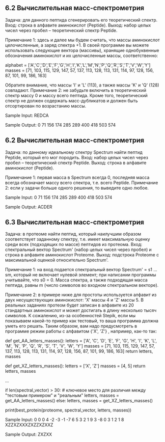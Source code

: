 ## 6.2 Вычислительная масс-спектрометрия

Задача: для данного пептида сгенерировать его теоретический спектр.
Вход: строка в алфавите аминокислот (Peptide).
Выход: набор целых чисел через пробел – теоретический спектр Peptide.

Примечание 1: здесь и далее мы будем считать, что массы аминокислот целочисленные, а заряд спектра +1. В своей программе вы можете использовать следующие вектора (массивы), хранящие однобуквенные обозначения аминокислот и их целочисленные массы, соответственно:

alphabet = ['A','C','D','E','F','G','H','I','K','L','M','N','P','Q','R','S','T','V','W','Y'] 
masses = [71, 103, 115, 129, 147, 57, 137, 113, 128, 113, 131, 114, 97, 128, 156, 87, 101, 99, 186, 163]

Обратите внимание, что массы 'I' и 'L' (113), а также массы 'K' и 'Q' (128) совпадают.
Примечание 2: не забудьте включить в теоретический спектр массу 0 и массу всего пептида. Кроме того, теоретический спектр не должен содержать масс-дубликатов и должен быть отсортирован по возрастанию массы.

Sample Input:
REDCA

Sample Output:
0 71 156 174 285 289 400 418 503 574

## 6.2 Вычислительная масс-спектрометрия

Задача: по данному идеальному спектру Spectrum найти пептид Peptide, который его мог породить.
Вход: набор целых чисел через пробел – теоретический спектр Peptide.
Выход: строка в алфавите аминокислот (Peptide).

Примечание 1: первая масса в Spectrum всегда 0, последняя масса всегда обозначает массу всего спектра, т.е. всего Peptide.
Примечание 2: если у задачи больше одного решения, то выведите одно любое.

Sample Input:
0 71 156 174 285 289 400 418 503 574

Sample Output:
ACDER

## 6.3 Вычислительная масс-спектрометрия

Задача: в протеоме найти пептид, который наилучшим образом соответствует заданному спектру, т.е. имеет максимальную оценку среди всех (подходящих по массе) пептидов из протеома. 
Вход: спектральный вектор Spectrum' (набор целых чисел через пробел) и строка в алфавите аминокислот Proteome.
Выход: подстрока Proteome с максимальной оценкой относительно Spectrum'.

Примечание 1: на вход подается спектральный вектор Spectrum' = s1 ... sm, который не включает нулевой элемент; при написании программы учитывайте, что s0 = 0. Масса спектра, а также подходящая масса пептида, равны m (число символов во входном спектральном векторе).

Примечание 2: в примере ниже для простоты используется алфавит из двух несуществующих аминокислот: 'X' массы 4 и 'Z' массы 5. В реальных заданиях протеом будет записан в алфавите из 20 стандартных аминокислот и может достигать в длину несколько тысяч символов. К сожалению, из-за особенностей Stepik, если мы показываем какой-то пример как тестовый, то ваша программа должна уметь его решать. Таким образом, вам надо предусмотреть в программе режим работы с алфавитом {'X', 'Z'} , например, как-то так:

def get_AA_letters_masses():
    letters = ['A', 'C', 'D', 'E', 'F', 'G', 'H', 'I', 'K', 'L', 'M', 'N', 'P', 'Q', 'R', 'S', 'T', 'V', 'W', 'Y']
    masses = [71, 103, 115, 129, 147, 57, 137, 113, 128, 113, 131, 114, 97, 128, 156, 87, 101, 99, 186, 163]
    return letters, masses

def get_XZ_letters_masses():
    letters = ['X', 'Z']
    masses = [4, 5]
    return letters, masses

...

if len(spectral_vector) > 30: # ключевое место для различия между "тестовым примером" и "реальным"
     letters, masses = get_AA_letters_masses()
 else:
     letters, masses = get_XZ_letters_masses()

print(best_protein(proteome, spectral_vector, letters, masses))

Sample Input:
0 0 0 4 -2 -3 -1 -7 6 5 3 2 1 9 3 -8 0 3 1 2 1 8
XZZXZXXXZXZZXZXXZ

Sample Output:
ZXZXX
